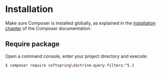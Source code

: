 # Installation

Make sure Composer is installed globally, as explained in the
[installation chapter](https://getcomposer.org/doc/00-intro.md)
of the Composer documentation.

## Require package

Open a command console, enter your project directory and execute:

```bash
$ composer require softspring\doctrine-query-filters:^5.1
```
